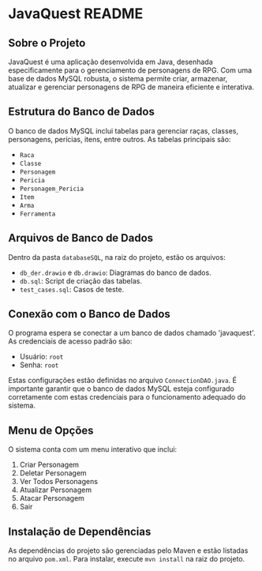 # JavaQuest README

## Sobre o Projeto

JavaQuest é uma aplicação desenvolvida em Java, desenhada especificamente para o gerenciamento de personagens de RPG. Com uma base de dados MySQL robusta, o sistema permite criar, armazenar, atualizar e gerenciar personagens de RPG de maneira eficiente e interativa.

## Estrutura do Banco de Dados

O banco de dados MySQL inclui tabelas para gerenciar raças, classes, personagens, perícias, itens, entre outros. As tabelas principais são:

- `Raca`
- `Classe`
- `Personagem`
- `Pericia`
- `Personagem_Pericia`
- `Item`
- `Arma`
- `Ferramenta`

## Arquivos de Banco de Dados

Dentro da pasta `databaseSQL`, na raiz do projeto, estão os arquivos:

- `db_der.drawio` e `db.drawio`: Diagramas do banco de dados.
- `db.sql`: Script de criação das tabelas.
- `test_cases.sql`: Casos de teste.

## Conexão com o Banco de Dados

O programa espera se conectar a um banco de dados chamado 'javaquest'. As credenciais de acesso padrão são:

- Usuário: `root`
- Senha: `root`

Estas configurações estão definidas no arquivo `ConnectionDAO.java`. É importante garantir que o banco de dados MySQL esteja configurado corretamente com estas credenciais para o funcionamento adequado do sistema.

## Menu de Opções

O sistema conta com um menu interativo que inclui:

1. Criar Personagem
2. Deletar Personagem
3. Ver Todos Personagens
4. Atualizar Personagem
5. Atacar Personagem
6. Sair

## Instalação de Dependências

As dependências do projeto são gerenciadas pelo Maven e estão listadas no arquivo `pom.xml`. Para instalar, execute `mvn install` na raiz do projeto.

